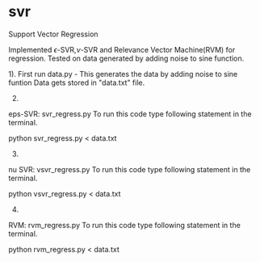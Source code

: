 # svr
Support Vector Regression

Implemented $\epsilon$-SVR,$\nu$-SVR and Relevance Vector Machine(RVM) for regression. 
Tested on data generated by adding noise to sine function.

1). First run data.py - This generates the data by adding noise to sine funtion
Data gets stored in "data.txt" file.

2)
eps-SVR:  svr_regress.py
To run this code type following statement in the terminal.

python svr_regress.py < data.txt

3)
nu SVR:  vsvr_regress.py
To run this code type following statement in the terminal.

python vsvr_regress.py < data.txt

4)
RVM:  rvm_regress.py
To run this code type following statement in the terminal.

python rvm_regress.py < data.txt
